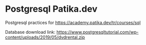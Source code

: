 # Postgresql Patika.dev

Postgresql practices for
https://academy.patika.dev/tr/courses/sql

Database download link: https://www.postgresqltutorial.com/wp-content/uploads/2019/05/dvdrental.zip
